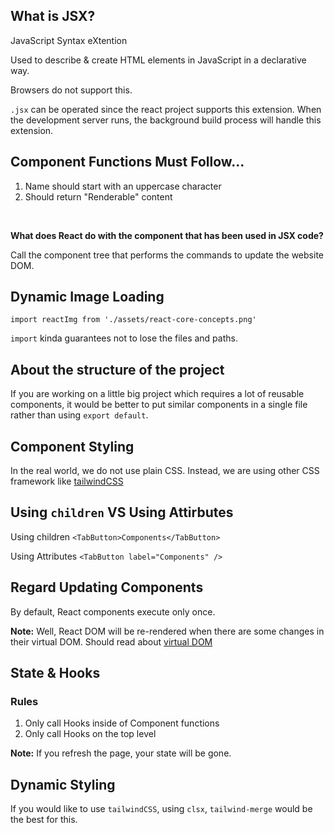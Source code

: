 ## What is JSX?

JavaScript Syntax eXtention

Used to describe & create HTML elements in JavaScript in a declarative way.

Browsers do not support this.

`.jsx` can be operated since the react project supports this extension. When the development server runs, the background build process will handle this extension.

## Component Functions Must Follow...

1. Name should start with an uppercase character
2. Should return "Renderable" content

<br>

**What does React do with the component that has been used in JSX code?**

Call the component tree that performs the commands to update the website DOM.

## Dynamic Image Loading

`import reactImg from './assets/react-core-concepts.png'`

`import` kinda guarantees not to lose the files and paths.

## About the structure of the project

If you are working on a little big project which requires a lot of reusable components, it would be better to put similar components in a single file rather than using `export default`.

## Component Styling

In the real world, we do not use plain CSS. Instead, we are using other CSS framework like [tailwindCSS](https://tailwindcss.com/)

## Using `children` VS Using Attirbutes

Using children
`<TabButton>Components</TabButton>`

Using Attributes
`<TabButton label="Components" />`

## Regard Updating Components

By default, React components execute only once.

**Note:** Well, React DOM will be re-rendered when there are some changes in their virtual DOM. Should read about [virtual DOM](https://ko.legacy.reactjs.org/docs/faq-internals.html)

## State & Hooks

### Rules

1. Only call Hooks inside of Component functions
2. Only call Hooks on the top level

**Note:** If you refresh the page, your state will be gone.

## Dynamic Styling

If you would like to use `tailwindCSS`, using `clsx`, `tailwind-merge` would be the best for this.
